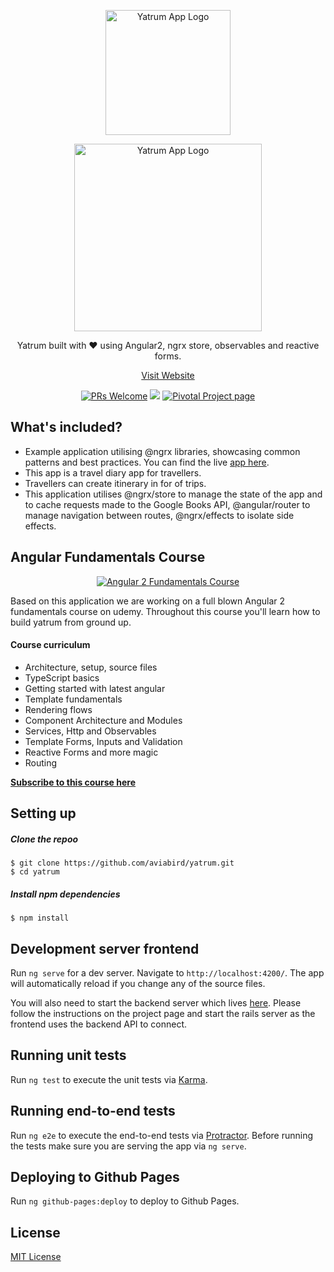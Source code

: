 <p align="center">
  <a href="http://yatrum.com">
    <img alt="Yatrum App Logo" title="Angular 2 Yatrum App" src="http://res.cloudinary.com/zeus999/image/upload/v1486108021/Yatrum%20Logo/Screen_Shot_2017-02-03_at_1.01.17_PM.png" width="200">
  </a>
</p>


<p align="center">
  <a href="http://yatrum.com">
    <img alt="Yatrum App Logo" title="Angular 2 Yatrum App" src="http://res.cloudinary.com/zeus999/image/upload/v1486108021/Yatrum%20Logo/Screen_Shot_2017-02-03_at_1.01.33_PM.png" width="300">
  </a>
</p>

<p align="center">
  Yatrum built with ❤️ using Angular2, ngrx store, observables and reactive forms.
</p>

<p align="center">
  <a href="http://yatrum.com">Visit Website</a>
</p>

<p align="center">
  <a href="/CONTRIBUTING.md"><img alt="PRs Welcome" src="https://img.shields.io/badge/PRs-welcome-brightgreen.svg"></a>
  <a href="https://codeclimate.com/github/aviabird/travel-app"><img src="https://codeclimate.com/github/aviabird/travel-app/badges/gpa.svg" /></a>
  <a href="https://www.pivotaltracker.com/n/projects/1927191"><img alt="Pivotal Project page" src="http://res.cloudinary.com/zeus999/image/upload/v1486457388/Yatrum%20Logo/pt-badge_ss3dyt.svg"></a>
</p>

## What's included?

* Example application utilising @ngrx libraries, showcasing common patterns and best practices. You can find the live <a href="http://yatrum.com">app here</a>.
* This app is a travel diary app for travellers.
* Travellers can create itinerary in for of trips.
* This application utilises @ngrx/store to manage the state of the app and to cache requests made to the Google Books API, @angular/router to manage navigation between routes, @ngrx/effects to isolate side effects.

## Angular Fundamentals Course

<p align="center">
  <a href="https://medium.com/aviabird/presenting-angular-fundamentals-course-62cb564d2ceb#.pur8ief8v">
    <img alt="Angular 2 Fundamentals Course" title="Angular 2 Fundamentals Course" src="http://res.cloudinary.com/zeus999/image/upload/c_limit,h_1041,w_1487/v1486458025/ANGULAR_2fundamentals_1_oxj2qd.png">
  </a>
</p>

Based on this application we are working on a full blown Angular 2 fundamentals course on udemy. Throughout this course you'll learn how to build yatrum from ground up.

#### Course curriculum

* Architecture, setup, source files
* TypeScript basics
* Getting started with latest angular
* Template fundamentals
* Rendering flows
* Component Architecture and Modules
* Services, Http and Observables
* Template Forms, Inputs and Validation
* Reactive Forms and more magic
* Routing

__[Subscribe to this course here](https://upscri.be/a00eaf/)__

## Setting up

##### Clone the repoo

```
$ git clone https://github.com/aviabird/yatrum.git
$ cd yatrum
```

##### Install npm dependencies
```
$ npm install
```

## Development server frontend
Run `ng serve` for a dev server. Navigate to `http://localhost:4200/`. The app will automatically reload if you change any of the source files.

You will also need to start the backend server which lives [here](https://github.com/aviabird/yatrum-api).
Please follow the instructions on the project page and start the rails server as the frontend uses the backend API to connect.

## Running unit tests

Run `ng test` to execute the unit tests via [Karma](https://karma-runner.github.io).

## Running end-to-end tests

Run `ng e2e` to execute the end-to-end tests via [Protractor](http://www.protractortest.org/).
Before running the tests make sure you are serving the app via `ng serve`.

## Deploying to Github Pages

Run `ng github-pages:deploy` to deploy to Github Pages.




## License
[MIT License](LICENSE.md)

